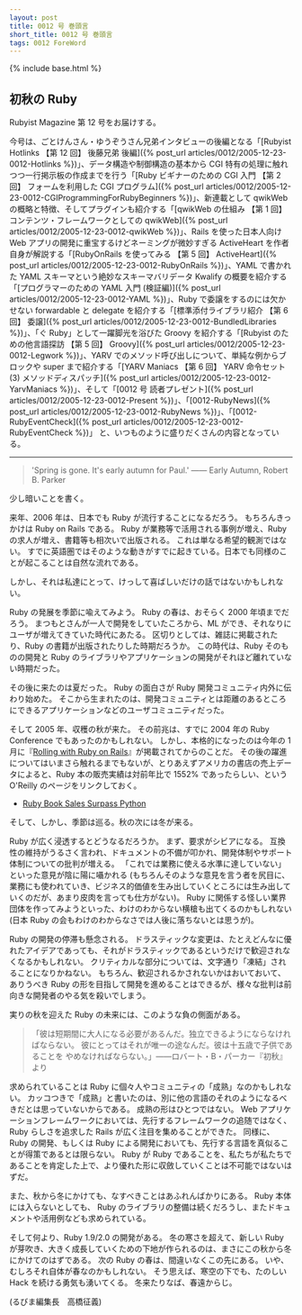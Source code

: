 ```yaml
---
layout: post
title: 0012 号 巻頭言
short_title: 0012 号 巻頭言
tags: 0012 ForeWord
---
```

{% include base.html %}


## 初秋の Ruby

Rubyist Magazine 第 12 号をお届けする。

今号は、ごとけんさん・ゆうぞうさん兄弟インタビューの後編となる「[Rubyist Hotlinks 【第 12 回】 後藤兄弟 後編]({% post_url articles/0012/2005-12-23-0012-Hotlinks %})」、データ構造や制御構造の基本から CGI 特有の処理に触れつつ一行掲示板の作成までを行う「[Ruby ビギナーのための CGI 入門 【第 2 回】 フォームを利用した CGI プログラム]({% post_url articles/0012/2005-12-23-0012-CGIProgrammingForRubyBeginners %})」、新連載として qwikWeb の概略と特徴、そしてプラグインも紹介する「[qwikWeb の仕組み 【第 1 回】 コンテンツ・フレームワークとしての qwikWeb]({% post_url articles/0012/2005-12-23-0012-qwikWeb %})」、Rails を使った日本人向け Web アプリの開発に重宝するけどネーミングが微妙すぎる ActiveHeart を作者自身が解説する「[RubyOnRails を使ってみる 【第 5 回】 ActiveHeart]({% post_url articles/0012/2005-12-23-0012-RubyOnRails %})」、YAML で書かれた YAML スキーマという絶妙なスキーマバリデータ Kwalify の概要を紹介する「[プログラマーのための YAML 入門 (検証編)]({% post_url articles/0012/2005-12-23-0012-YAML %})」、Ruby で委譲をするのには欠かせない forwardable と delegate を紹介する「[標準添付ライブラリ紹介 【第 6 回】 委譲]({% post_url articles/0012/2005-12-23-0012-BundledLibraries %})」、「ぐ Ruby」として一躍脚光を浴びた Groovy を紹介する「[Rubyist のための他言語探訪 【第 5 回】 Groovy]({% post_url articles/0012/2005-12-23-0012-Legwork %})」、YARV でのメソッド呼び出しについて、単純な例からブロックや super まで紹介する「[YARV Maniacs 【第 6 回】 YARV 命令セット (3) メソッドディスパッチ]({% post_url articles/0012/2005-12-23-0012-YarvManiacs %})」、そして「[0012 号 読者プレゼント]({% post_url articles/0012/2005-12-23-0012-Present %})」、「[0012-RubyNews]({% post_url articles/0012/2005-12-23-0012-RubyNews %})」、「[0012-RubyEventCheck]({% post_url articles/0012/2005-12-23-0012-RubyEventCheck %})」 と、いつものように盛りだくさんの内容となっている。

----

> 'Spring is gone. It's early autumn for Paul.'
> ―― Early Autumn, Robert B. Parker


少し暗いことを書く。

来年、2006 年は、日本でも Ruby が流行することになるだろう。
もちろんきっかけは Ruby on Rails である。
Ruby が業務等で活用される事例が増え、Ruby の求人が増え、書籍等も相次いで出版される。
これは単なる希望的観測ではない。
すでに英語圏ではそのような動きがすでに起きている。日本でも同様のことが起こることは自然な流れである。

しかし、それは私達にとって、けっして喜ばしいだけの話ではないかもしれない。

Ruby の発展を季節に喩えてみよう。
Ruby の春は、おそらく 2000 年頃までだろう。
まつもとさんが一人で開発をしていたころから、ML ができ、それなりにユーザが増えてきていた時代にあたる。
区切りとしては、雑誌に掲載されたり、Ruby の書籍が出版されたりした時期だろうか。
この時代は、Ruby そのものの開発と Ruby のライブラリやアプリケーションの開発がそれほど離れていない時期だった。

その後に来たのは夏だった。
Ruby の面白さが Ruby 開発コミュニティ内外に伝わり始めた。
そこから生まれたのは、開発コミュニティとは距離のあるところにできるアプリケーションなどのユーザコミュニティだった。

そして 2005 年、収穫の秋が来た。
その前兆は、すでに 2004 年の Ruby Conference でもあったのかもしれない。
しかし、本格的になったのは今年の 1 月に『[Rolling with Ruby on Rails](http://www.onlamp.com/pub/a/onlamp/2005/01/20/rails.html)』が掲載されてからのことだ。
その後の躍進についてはいまさら触れるまでもないが、とりあえずアメリカの書店の売上データによると、Ruby 本の販売実績は対前年比で 1552% であったらしい、という O'Reilly のページをリンクしておく。

* [Ruby Book Sales Surpass Python](http://radar.oreilly.com/archives/2005/12/ruby_book_sales_surpass_python.html)


そして、しかし、季節は巡る。秋の次には冬が来る。

Ruby が広く浸透するとどうなるだろうか。
まず、要求がシビアになる。
互換性の維持がうるさく言われ、ドキュメントの不備が叩かれ、開発体制やサポート体制についての批判が増える。
「これでは業務に使える水準に達していない」といった意見が陰に陽に囁かれる (もちろんそのような意見を言う者を尻目に、業務にも使われていき、ビジネス的価値を生み出していくところには生み出していくのだが、あまり皮肉を言っても仕方がない)。
Ruby に関係する怪しい業界団体を作ってみようといった、わけのわからない横槍も出てくるのかもしれない (日本 Ruby の会もわけのわからなさでは人後に落ちないとは思うが)。

Ruby の開発の停滞も懸念される。
ドラスティックな変更は、たとえどんなに優れたアイデアであっても、それがドラスティックであるというだけで歓迎されなくなるかもしれない。
クリティカルな部分については、文字通り「凍結」されることになりかねない。
もちろん、歓迎されるかされないかはおいておいて、ありうべき Ruby の形を目指して開発を進めることはできるが、様々な批判は前向きな開発者のやる気を殺いでしまう。

実りの秋を迎えた Ruby の未来には、このような負の側面がある。

> 「彼は短期間に大人になる必要があるんだ。独立できるようにならなければならない。
> 彼にとってはそれが唯一の途なんだ。彼は十五歳で子供であることを
> やめなければならない。」――ロバート・B・パーカー『初秋』より


求められていることは Ruby に個々人やコミュニティの「成熟」なのかもしれない。
カッコつきで「成熟」と書いたのは、別に他の言語のそれのようになるべきだとは思っていないからである。
成熟の形はひとつではない。
Web アプリケーションフレームワークにおいては、先行するフレームワークの追随ではなく、Ruby らしさを追求した Rails が広く注目を集めることができた。
同様に、Ruby の開発、もしくは Ruby による開発においても、先行する言語を真似ることが得策であるとは限らない。
Ruby が Ruby であることを、私たちが私たちであることを肯定した上で、より優れた形に収斂していくことは不可能ではないはずだ。

また、秋から冬にかけても、なすべきことはあふれんばかりにある。
Ruby 本体には入らないとしても、 Ruby のライブラリの整備は続くだろうし、またドキュメントや活用例なども求められている。

そして何より、Ruby 1.9/2.0 の開発がある。
冬の寒さを超えて、新しい Ruby が芽吹き、大きく成長していくための下地が作られるのは、まさにこの秋から冬にかけてのはずである。
次の Ruby の春は、間違いなくこの先にある。
いや、むしろそれ自体が春なのかもしれない。
そう思えば、寒空の下でも、たのしい Hack を続ける勇気も湧いてくる。
冬来たりなば、春遠からじ。

(るびま編集長　高橋征義)


